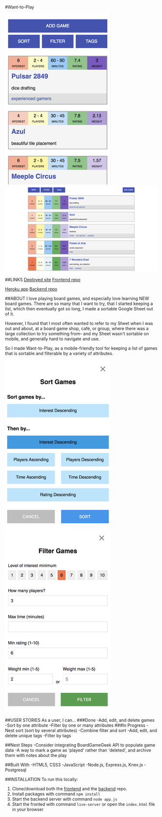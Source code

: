 #Want-to-Play

<img src="./README/home-mobile.png" width="350px" alt="home view on mobile">

<img src="./README/home-desktop.png" width="900px" alt="home view on desktop">

##LINKS
[Deployed site](http://want-to-play.surge.sh/)
[Frontend repo](https://github.com/TalusRocks/want-to-play-fe)

[Heroku app](https://want-to-play.herokuapp.com/games)
[Backend repo](https://github.com/TalusRocks/want-to-play)

##ABOUT
I love playing board games, and especially love learning NEW board games. There are so many that I want to try, that I started keeping a list, which then eventually got so long, I made a sortable Google Sheet out of it.

However, I found that I most often wanted to refer to my Sheet when I was out and about, at a board game shop, café, or group, where there was a large collection to try something from– and my Sheet wasn't sortable on mobile, and generally hard to navigate and use.

So I made Want-to-Play, as a mobile-friendly tool for keeping a list of games that is sortable and filterable by a variety of attributes.

<img src="./README/sort.png" width="350px" alt="sort view on mobile">

<img src="./README/filter.png" width="350px" alt="filter view on mobile">

##USER STORIES
As a user, I can...
###Done
-Add, edit, and delete games
-Sort by one attribute
-Filter by one or many attributes
###In Progress
-Nest sort (sort by several attributes)
-Combine filter and sort
-Add, edit, and delete unique tags
-Filter by tags

##Next Steps
-Consider integrating BoardGameGeek API to populate game data
-A way to mark a game as 'played' rather than 'deleted', and archive them with notes about the play

##Built With
-HTML5, CSS3
-JavaScript
-Node.js, Express.js, Knex.js
-Postgresql

##INSTALLATION
To run this locally:
1. Clone/download both the [frontend](https://github.com/TalusRocks/want-to-play-fe) and the [backend](https://github.com/TalusRocks/want-to-play) repo.
2. Install packages with command `npm install`
3. Start the backend server with command `node app.js`
4. Start the fronted with command `live-server` or open the `index.html` file in your browser

